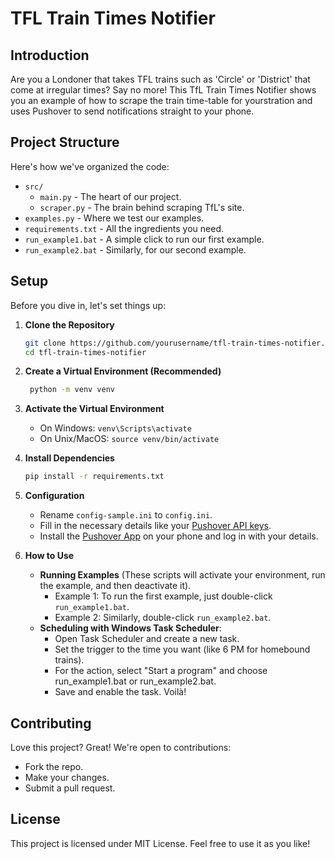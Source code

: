 # TFL Train Times Notifier
## Introduction
Are you a Londoner that takes TFL trains such as 'Circle' or 'District' that come at irregular times? Say no more! This TfL Train Times Notifier shows you an example of how to scrape the train time-table for yourstration and uses Pushover to send notifications straight to your phone. 

## Project Structure
Here's how we've organized the code:
- `src/`
  - `main.py`       - The heart of our project.
  - `scraper.py`    - The brain behind scraping TfL's site.
- `examples.py`     - Where we test our examples.
- `requirements.txt` - All the ingredients you need.
- `run_example1.bat` - A simple click to run our first example.
- `run_example2.bat` - Similarly, for our second example.


## Setup
Before you dive in, let's set things up:

1. **Clone the Repository**
   ```bash
   git clone https://github.com/yourusername/tfl-train-times-notifier.git
   cd tfl-train-times-notifier
   ```
2. **Create a Virtual Environment (Recommended)**
   ```bash
    python -m venv venv
3. **Activate the Virtual Environment**
   - On Windows: ```venv\Scripts\activate```
    - On Unix/MacOS: ```source venv/bin/activate```
4. **Install Dependencies**
    ```bash
    pip install -r requirements.txt
    ```
5. **Configuration**
    - Rename ```config-sample.ini``` to ```config.ini```.
    - Fill in the necessary details like your [Pushover API keys](https://support.pushover.net/i175-how-to-get-a-pushover-api-or-pushover-application-token).
    - Install the [Pushover App](https://pushover.net/) on your phone and log in with your details.

6. **How to Use**
    - **Running Examples** (These scripts will activate your environment, run the example, and then deactivate it).
        - Example 1: To run the first example, just double-click ```run_example1.bat```.
        - Example 2: Similarly, double-click ```run_example2.bat```.
    - **Scheduling with Windows Task Scheduler**:
        - Open Task Scheduler and create a new task.
        - Set the trigger to the time you want (like 6 PM for homebound trains).
        - For the action, select "Start a program" and choose run_example1.bat or run_example2.bat.
        - Save and enable the task. Voilà!

## Contributing
Love this project? Great! We're open to contributions:
- Fork the repo.
- Make your changes.
- Submit a pull request.

## License
This project is licensed under MIT License. Feel free to use it as you like!